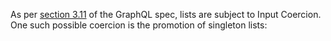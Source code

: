As per [section 3.11](http://spec.graphql.org/June2018/#sec-Type-System.List) of the GraphQL spec, lists are subject to Input Coercion. One such possible coercion is the promotion of singleton lists:
